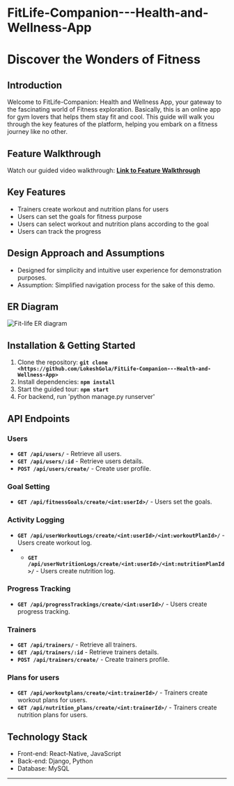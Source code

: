 # **FitLife-Companion---Health-and-Wellness-App**

# **Discover the Wonders of Fitness**

## **Introduction**

Welcome to FitLife-Companion: Health and Wellness App, your gateway to the fascinating world of Fitness exploration. Basically, this is an online app for gym lovers that helps them stay fit and cool. This guide will walk you through the key features of the platform, helping you embark on a fitness journey like no other.


## **Feature Walkthrough**

Watch our guided video walkthrough: **[Link to Feature Walkthrough](https://youtu.be/sddJ-tszCSQ)**

## **Key Features**

- Trainers create workout and nutrition plans for users
- Users can set the goals for fitness purpose
- Users can select workout and nutrition plans according to the goal
- Users can track the progress 

## **Design Approach and Assumptions**

- Designed for simplicity and intuitive user experience for demonstration purposes.
- Assumption: Simplified navigation process for the sake of this demo.

## **ER Diagram**
![Fit-life ER diagram](https://github.com/LokeshGola/FitLife-Companion---Health-and-Wellness-App/assets/112959514/7c47216e-9ce9-4412-8b4a-f2a083be676a)

## **Installation & Getting Started**

1. Clone the repository: **`git clone <https://github.com/LokeshGola/FitLife-Companion---Health-and-Wellness-App>`**
2. Install dependencies: **`npm install`**
3. Start the guided tour: **`npm start`**
4. For backend, run 'python manage.py runserver'



## **API Endpoints**


### **Users**

- **`GET /api/users/`** - Retrieve all users.
- **`GET /api/users/:id`** - Retrieve users details.
- **`POST /api/users/create/`** - Create user profile.

### **Goal Setting**

- **`GET /api/fitnessGoals/create/<int:userId>/`** - Users set the goals.

### **Activity Logging**

- **`GET /api/userWorkoutLogs/create/<int:userId>/<int:workoutPlanId>/`** - Users create workout log.
- - **`GET /api/userNutritionLogs/create/<int:userId>/<int:nutritionPlanId>/`** - Users create nutrition log.

### **Progress Tracking**

- **`GET /api/progressTrackings/create/<int:userId>/`** - Users create progress tracking.

### **Trainers**

- **`GET /api/trainers/`** - Retrieve all trainers.
- **`GET /api/trainers/:id`** - Retrieve trainers details.
- **`POST /api/trainers/create/`** - Create trainers profile.

### **Plans for users**

- **`GET /api/workoutplans/create/<int:trainerId>/`** - Trainers create workout plans for users.
- **`GET /api/nutrition_plans/create/<int:trainerId>/`** - Trainers create nutrition plans for users.



## **Technology Stack**

- Front-end: React-Native, JavaScript
- Back-end: Django, Python
- Database: MySQL

---
